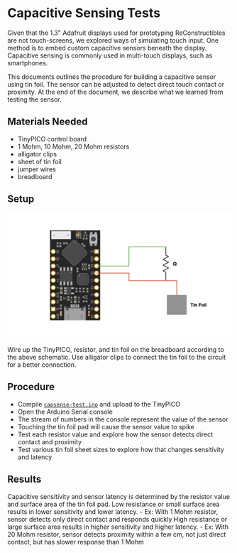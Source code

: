 # Capacitive Sensing Tests

Given that the 1.3" Adafruit displays used for prototyping ReConstructibles are not touch-screens, we explored ways of simulating touch input.
One method is to embed custom capacitive sensors beneath the display.
Capacitive sensing is commonly used in multi-touch displays, such as smartphones.

This documents outlines the procedure for building a capacitive sensor using tin foil.
The sensor can be adjusted to detect direct touch contact or proximity.
At the end of the document, we describe what we learned from testing the sensor.

## Materials Needed

- TinyPICO control board
- 1 Mohm, 10 Mohm, 20 Mohm resistors
- alligator clips
- sheet of tin foil
- jumper wires
- breadboard

## Setup 

![Capsense Test Schematic](./assets/capsense-test-schematic.jpeg)

Wire up the TinyPICO, resistor, and tin foil on the breadboard according to the above schematic.
Use alligator clips to connect the tin foil to the circuit for a better connection.

## Procedure
- Compile [`capsense-test.ino`](./capsense-test/capsense-test.ino) and upload to the TinyPICO
- Open the Arduino Serial console
- The stream of numbers in the console represent the value of the sensor
- Touching the tin foil pad will cause the sensor value to spike
- Test each resistor value and explore how the sensor detects direct contact and proximity
- Test various tin foil sheet sizes to explore how that changes sensitivity and latency

## Results

Capacitive sensitivity and sensor latency is determined by the resistor value and surface area of the tin foil pad.
Low resistance or small surface area results in lower sensitivity and lower latency.
    - Ex: With 1 Mohm resistor, sensor detects only direct contact and responds quickly
High resistance or large surface area results in higher sensitivity and higher latency.
    - Ex: With 20 Mohm resistor, sensor detects proximity within a few cm, not just direct contact, but has slower response than 1 Mohm

